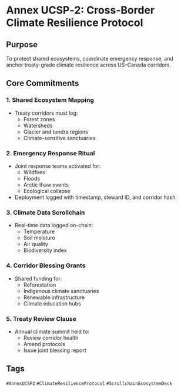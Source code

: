 # Annex UCSP‑2: Cross-Border Climate Resilience Protocol

## Purpose
To protect shared ecosystems, coordinate emergency response, and anchor treaty-grade climate resilience across US–Canada corridors.

## Core Commitments

### 1. Shared Ecosystem Mapping
- Treaty corridors must log:
  - Forest zones
  - Watersheds
  - Glacier and tundra regions
  - Climate-sensitive sanctuaries

### 2. Emergency Response Ritual
- Joint response teams activated for:
  - Wildfires
  - Floods
  - Arctic thaw events
  - Ecological collapse
- Deployment logged with timestamp, steward ID, and corridor hash

### 3. Climate Data Scrollchain
- Real-time data logged on-chain:
  - Temperature
  - Soil moisture
  - Air quality
  - Biodiversity index

### 4. Corridor Blessing Grants
- Shared funding for:
  - Reforestation
  - Indigenous climate sanctuaries
  - Renewable infrastructure
  - Climate education hubs

### 5. Treaty Review Clause
- Annual climate summit held to:
  - Review corridor health
  - Amend protocols
  - Issue joint blessing report

## Tags
`#AnnexUCSP2` `#ClimateResilienceProtocol` `#ScrollchainEcosystemDeck`
